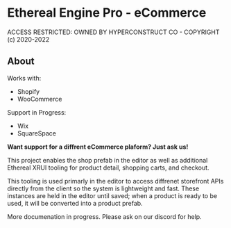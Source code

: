 # Ethereal Engine Pro - eCommerce

ACCESS RESTRICTED: OWNED BY HYPERCONSTRUCT CO - COPYRIGHT (c) 2020-2022

## About

Works with:
- Shopify
- WooCommerce

Support in Progress:
- Wix
- SquareSpace

**Want support for a diffrent eCommerce plaform? Just ask us!**

This project enables the shop prefab in the editor as well as additional Ethereal XRUI tooling for product detail, shopping carts, and checkout. 

This tooling is used primarly in the editor to access diffrenet storefront APIs directly from the client so the system is lightweight and fast. These instances are held in the editor until saved; when a product is ready to be used, it will be converted into a product prefab.

More documenation in progress. Please ask on our discord for help.
